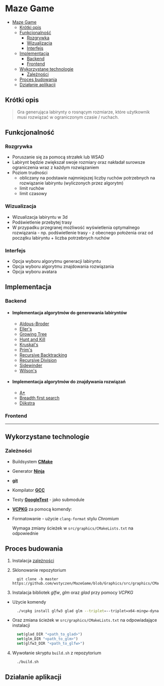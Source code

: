 # Maze Game

- [Maze Game](#maze-game)
  - [Krótki opis](#krótki-opis)
  - [Funkcjonalność](#funkcjonalność)
    - [Rozgrywka](#rozgrywka)
    - [Wizualizacja](#wizualizacja)
    - [Interfejs](#interfejs)
  - [Implementacja](#implementacja)
    - [Backend](#backend)
    - [Frontend](#frontend)
  - [Wykorzystane technologie](#wykorzystane-technologie)
    - [Zależności](#zależności)
  - [Proces budowania](#proces-budowania)
  - [Działanie aplikacji](#działanie-aplikacji)

## Krótki opis

> Gra generująca labirynty o rosnącym rozmiarze, które użytkownik musi rozwiązać w ograniczonym czasie / ruchach.

## Funkcjonalność

### Rozgrywka

- Poruszanie się za pomocą strzałek lub WSAD
- Labirynt będzie zwiększał swoje rozmiary oraz nakładał surowsze ograniczenia wraz z każdym rozwiązaniem
- Poziom trudności
  - obliczany na podstawie najmniejszej liczby ruchów potrzebnych na rozwiązanie labiryntu (wyliczonych przez algorytm)
  - limit ruchów
  - limit czasowy

### Wizualizacja

- Wizualizacja labiryntu w 3d
- Podświetlenie przebytej trasy
- W przypadku przegranej możliwość wyświetlenia optymalnego rozwiązania - np. podświetlenie trasy - z obecnego położenia oraz od początku labiryntu + liczba potrzebnych ruchów

### Interfejs

- Opcja wyboru algorytmu generacji labiryntu
- Opcja wyboru algorytmu znajdowania rozwiązania
- Opcja wyboru avatara

## Implementacja

### Backend

- #### Implementacja algorytmów do generowania labiryntów

  - [Aldous-Broder](https://weblog.jamisbuck.org/2011/1/17/maze-generation-aldous-broder-algorithm.html)
  - [Eller's](https://weblog.jamisbuck.org/2010/12/29/maze-generation-eller-s-algorithm.html)
  - [Growing Tree](http://weblog.jamisbuck.org/2011/1/27/maze-generation-growing-tree-algorithm)
  - [Hunt and Kill](https://weblog.jamisbuck.org/2011/1/24/maze-generation-hunt-and-kill-algorithm.html)
  - [Kruskal's](https://weblog.jamisbuck.org/2011/1/3/maze-generation-kruskal-s-algorithm.html)
  - [Prim's](http://weblog.jamisbuck.org/2011/1/10/maze-generation-prim-s-algorithm)
  - [Recursive Backtracking](http://weblog.jamisbuck.org/2010/12/27/maze-generation-recursive-backtracking)
  - [Recursive Division](https://weblog.jamisbuck.org/2011/1/12/maze-generation-recursive-division-algorithm.html)
  - [Sidewinder](https://weblog.jamisbuck.org/2011/2/3/maze-generation-sidewinder-algorithm.html)
  - [Wilson's](https://weblog.jamisbuck.org/2011/1/20/maze-generation-wilson-s-algorithm.html)

- #### Implementacja algorytmów do znajdywania rozwiązań

  - [A\*](https://en.wikipedia.org/wiki/A*_search_algorithm)
  - [Breadth first search](https://en.wikipedia.org/wiki/Breadth-first_search)
  - [Djikstra](https://en.wikipedia.org/wiki/Dijkstra%27s_algorithm)

### Frontend

---

## Wykorzystane technologie

### Zależności

- Buildsystem [**CMake**](https://cmake.org)
- Generator [**Ninja**](https://ninja-build.org)
- [**git**](https://git-scm.com)
- Kompilator [**GCC**](https://www.mingw-w64.org/downloads/#mingw-builds)
- Testy [**GoogleTest**](https://github.com/google/googletest) - jako submodule
- [**VCPKG**](https://vcpkg.io/en/getting-started.html) za pomocą komendy:
- Formatowanie - użycie `clang-format` stylu _Chromium_

  Wymaga zmiany ścieżek w `src/graphics/CMakeLists.txt` na odpowiednie

## Proces budowania

1. Instalacja [zależności](#zależności)
2. Sklonowanie repozytorium

   ```git
     git clone -b master https://github.com/wstyczen/MazeGame/blob/Graphics/src/graphics/CMakeLists.txt
   ```

3. Instalacja bibliotek _glfw_, _glm_ oraz _glad_ przy pomocy _VCPKG_

- Użycie komendy

  ```sh
    ./vcpkg install glfw3 glad glm --triplet=--triplet=x64-mingw-dynamic
  ```

- Oraz zmiana ścieżek w `src/graphics/CMakeLists.txt` na odpowiadające instalacji

  ```cmake
    set(glad_DIR "<path_to_glad>")
    set(glm_DIR "<path_to_glm>")
    set(glfw3_DIR "<path_to_glfw>")
  ```

4. Wywołanie skryptu `build.sh` z repozytorium

   ```sh
     ./build.sh
   ```

## Działanie aplikacji
